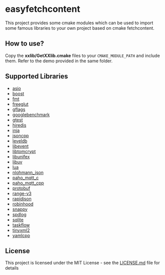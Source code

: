 # easyfetchcontent

This project provides some cmake modules which can be used to import some famous libraries to your own project based on cmake fetchcontent.

## How to use?
Copy the **xxlib/GetXXlib.cmake** files to your `CMAKE_MODULE_PATH` and include them. Refer to the demo provided in the same folder.

## Supported Libraries
- [asio](asio)
- [boost](boost)
- [fmt](fmt)
- [freeglut](freeglut)
- [gflags](gflags)
- [googlebenchmark](googlebenchmark)
- [gtest](gtest)
- [hiredis](hiredis)
- [inja](inja)
- [jsoncpp](jsoncpp)
- [leveldb](leveldb)
- [libevent](libevent)
- [libtomcrypt](libtomcrypt)
- [libunifex](libunifex)
- [libuv](libuv)
- [lua](lua)
- [nlohmann_json](nlohmann_json)
- [paho_mqtt_c](paho_mqtt_c)
- [paho_mqtt_cpp](paho_mqtt_cpp)
- [protobuf](protobuf)
- [range-v3](range-v3)
- [rapidjson](rapidjson)
- [robinhood](robinhood)
- [snappy](snappy)
- [spdlog](spdlog)
- [sqlite](sqlite)
- [taskflow](taskflow)
- [tinyxml2](tinyxml2)
- [yamlcpp](yamlcpp)

## License
This project is licensed under the MIT License - see the [LICENSE.md](LICENSE.md) file for details
